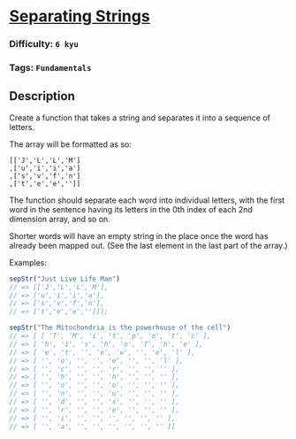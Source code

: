 # [Separating Strings](https://www.codewars.com/kata/5977ef1f945d45158d00011f)

### Difficulty: `6 kyu`

### Tags: `Fundamentals` 

## Description

Create a function that takes a string and separates it into a sequence of letters.

The array will be formatted as so:

```
[['J','L','L','M']
,['u','i','i','a']
,['s','v','f','n']
,['t','e','e','']]
```

The function should separate each word into individual letters, with the first word in the sentence having its letters in the 0th index of each 2nd dimension array, and so on.

Shorter words will have an empty string in the place once the word has already been mapped out. (See the last element in the last part of the array.)

Examples:

```js
sepStr("Just Live Life Man")
// => [['J','L','L','M'],
// => ['u','i','i','a'],
// => ['s','v','f','n'],
// => ['t','e','e','']]);

sepStr("The Mitochondria is the powerhouse of the cell")
// => [ [ 'T', 'M', 'i', 't', 'p', 'o', 't', 'c' ],
// => [ 'h', 'i', 's', 'h', 'o', 'f', 'h', 'e' ],
// => [ 'e', 't', '', 'e', 'w', '', 'e', 'l' ],
// => [ '', 'o', '', '', 'e', '', '', 'l' ],
// => [ '', 'c', '', '', 'r', '', '', '' ],
// => [ '', 'h', '', '', 'h', '', '', '' ],
// => [ '', 'o', '', '', 'o', '', '', '' ],
// => [ '', 'n', '', '', 'u', '', '', '' ],
// => [ '', 'd', '', '', 's', '', '', '' ],
// => [ '', 'r', '', '', 'e', '', '', '' ],
// => [ '', 'i', '', '', '', '', '', '' ],
// => [ '', 'a', '', '', '', '', '', '' ]]
```
